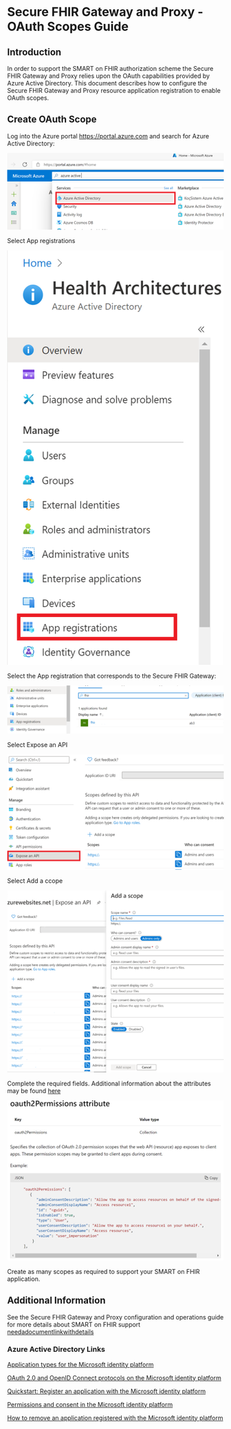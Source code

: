 # Secure FHIR Gateway and Proxy - OAuth Scopes Guide
## Introduction
In order to support the SMART on FHIR authorization scheme the Secure FHIR Gateway and Proxy relies upon the OAuth capabilities provided by Azure Active Directory. This document describes how to configure the Secure FHIR Gateway and Proxy resource application registration to enable OAuth scopes.

## Create OAuth Scope
Log into the Azure portal <https://portal.azure.com> and search for Azure Active Directory:

![choose azure active directory](images/selectAAD.png) 

Select App registrations

![choose App registrations](images/selectAppregistration.png)

Select the App registration that corresponds to the Secure FHIR Gateway:

![choose the FHIR Gateway registration](images/selectproxyreg.png)

Select Expose an API

![choose expose an API](images/selectexposeapi.png)

Select Add a ccope

![select add a scope](images/addascope.png)

Complete the required fields. Additional information about the attributes may be found [here](https://docs.microsoft.com/en-us/azure/active-directory/develop/reference-app-manifest)

![select add a scope](images/oauth2permissionsattribs.png)

Create as many scopes as required to support your SMART on FHIR application.

## Additional Information
See the Secure FHIR Gateway and Proxy configuration and operations guide for more details about SMART on FHIR support [needadocumentlinkwithdetails](https://github.com/microsoft/fhir-proxy/blob/main/docs/configuration.md)

### Azure Active Directory Links

[Application types for the Microsoft identity platform](https://docs.microsoft.com/en-us/azure/active-directory/develop/v2-app-types)

[OAuth 2.0 and OpenID Connect protocols on the Microsoft identity platform](https://docs.microsoft.com/en-us/azure/active-directory/develop/active-directory-v2-protocols)

[Quickstart: Register an application with the Microsoft identity platform](https://docs.microsoft.com/en-us/azure/active-directory/develop/quickstart-register-app)

[Permissions and consent in the Microsoft identity platform](https://docs.microsoft.com/en-us/azure/active-directory/develop/v2-permissions-and-consent)

[How to remove an application registered with the Microsoft identity platform](https://docs.microsoft.com/en-us/azure/active-directory/develop/howto-remove-app)
